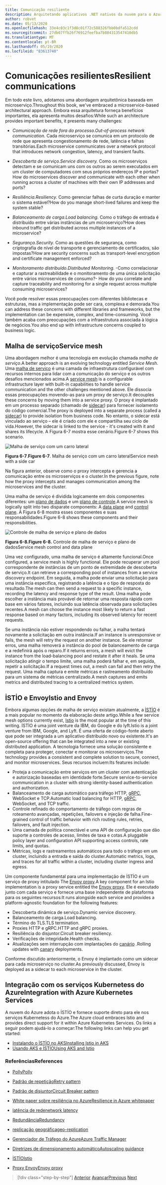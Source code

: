 ```yaml
---
title: Comunicação resiliente
description: Arquitetando aplicativos .NET nativos da nuvem para o Azure | Comunicação resiliente
author: robvet
ms.date: 05/13/2020
ms.openlocfilehash: 33e4c03c1f3d8c01f72c588326fbb0bdfa512cdd
ms.sourcegitcommit: 27db07ffb26f76912feefba7b884313547410db5
ms.translationtype: MT
ms.contentlocale: pt-BR
ms.lasthandoff: 05/19/2020
ms.locfileid: "83613740"
---
```

# <a name="resilient-communications"></a><span data-ttu-id="230c1-103">Comunicações resilientes</span><span class="sxs-lookup"><span data-stu-id="230c1-103">Resilient communications</span></span>

<span data-ttu-id="230c1-104">Em todo este livro, adotamos uma abordagem arquitetônica baseada em microserviço.</span><span class="sxs-lookup"><span data-stu-id="230c1-104">Throughout this book, we've embraced a microservice-based architectural approach.</span></span> <span data-ttu-id="230c1-105">Embora essa arquitetura forneça benefícios importantes, ela apresenta muitos desafios:</span><span class="sxs-lookup"><span data-stu-id="230c1-105">While such an architecture provides important benefits, it presents many challenges:</span></span>

- <span data-ttu-id="230c1-106">*Comunicação de rede fora do processo.*</span><span class="sxs-lookup"><span data-stu-id="230c1-106">*Out-of-process network communication.*</span></span> <span data-ttu-id="230c1-107">Cada microserviço se comunica em um protocolo de rede que apresenta congestionamento de rede, latência e falhas transitórias.</span><span class="sxs-lookup"><span data-stu-id="230c1-107">Each microservice communicates over a network protocol that introduces network congestion, latency, and transient faults.</span></span>

- <span data-ttu-id="230c1-108">*Descoberta de serviço.*</span><span class="sxs-lookup"><span data-stu-id="230c1-108">*Service discovery.*</span></span> <span data-ttu-id="230c1-109">Como os microserviços detectam e se comunicam uns com os outros ao serem executados em um cluster de computadores com seus próprios endereços IP e portas?</span><span class="sxs-lookup"><span data-stu-id="230c1-109">How do microservices discover and communicate with each other when running across a cluster of machines with their own IP addresses and ports?</span></span>

- <span data-ttu-id="230c1-110">*Resiliência.*</span><span class="sxs-lookup"><span data-stu-id="230c1-110">*Resiliency.*</span></span> <span data-ttu-id="230c1-111">Como gerenciar falhas de curta duração e manter o sistema estável?</span><span class="sxs-lookup"><span data-stu-id="230c1-111">How do you manage short-lived failures and keep the system stable?</span></span>

- <span data-ttu-id="230c1-112">*Balanceamento de carga.*</span><span class="sxs-lookup"><span data-stu-id="230c1-112">*Load balancing.*</span></span> <span data-ttu-id="230c1-113">Como o tráfego de entrada é distribuído entre várias instâncias de um microserviço?</span><span class="sxs-lookup"><span data-stu-id="230c1-113">How does inbound traffic get distributed across multiple instances of a microservice?</span></span>

- <span data-ttu-id="230c1-114">*Segurança.*</span><span class="sxs-lookup"><span data-stu-id="230c1-114">*Security.*</span></span> <span data-ttu-id="230c1-115">Como as questões de segurança, como criptografia de nível de transporte e gerenciamento de certificados, são impostas?</span><span class="sxs-lookup"><span data-stu-id="230c1-115">How are security concerns such as transport-level encryption and certificate management enforced?</span></span>

- <span data-ttu-id="230c1-116">*Monitoramento distribuído.*</span><span class="sxs-lookup"><span data-stu-id="230c1-116">*Distributed Monitoring.*</span></span> <span data-ttu-id="230c1-117">-Como correlacionar e capturar a rastreabilidade e o monitoramento de uma única solicitação entre vários microservices de consumo?</span><span class="sxs-lookup"><span data-stu-id="230c1-117">- How do you correlate and capture traceability and monitoring for a single request across multiple consuming microservices?</span></span>

<span data-ttu-id="230c1-118">Você pode resolver essas preocupações com diferentes bibliotecas e estruturas, mas a implementação pode ser cara, complexa e demorada.</span><span class="sxs-lookup"><span data-stu-id="230c1-118">You can address these concerns with different libraries and frameworks, but the implementation can be expensive, complex, and time-consuming.</span></span> <span data-ttu-id="230c1-119">Você também acaba com preocupações com a infraestrutura associada à lógica de negócios.</span><span class="sxs-lookup"><span data-stu-id="230c1-119">You also end up with infrastructure concerns coupled to business logic.</span></span>

## <a name="service-mesh"></a><span data-ttu-id="230c1-120">Malha de serviço</span><span class="sxs-lookup"><span data-stu-id="230c1-120">Service mesh</span></span>

<span data-ttu-id="230c1-121">Uma abordagem melhor é uma tecnologia em evolução chamada *malha de serviço*.</span><span class="sxs-lookup"><span data-stu-id="230c1-121">A better approach is an evolving technology entitled *Service Mesh*.</span></span> <span data-ttu-id="230c1-122">Uma [malha de serviço](https://www.nginx.com/blog/what-is-a-service-mesh/) é uma camada de infraestrutura configurável com recursos internos para lidar com a comunicação do serviço e os outros desafios mencionados acima.</span><span class="sxs-lookup"><span data-stu-id="230c1-122">A [service mesh](https://www.nginx.com/blog/what-is-a-service-mesh/) is a configurable infrastructure layer with built-in capabilities to handle service communication and the other challenges mentioned above.</span></span> <span data-ttu-id="230c1-123">Ele dissocia essas preocupações movendo-as para um proxy de serviço.</span><span class="sxs-lookup"><span data-stu-id="230c1-123">It decouples these concerns by moving them into a service proxy.</span></span> <span data-ttu-id="230c1-124">O proxy é implantado em um processo separado (chamado de [sidecar](https://docs.microsoft.com/azure/architecture/patterns/sidecar)) para fornecer isolamento do código comercial.</span><span class="sxs-lookup"><span data-stu-id="230c1-124">The proxy is deployed into a separate process (called a [sidecar](https://docs.microsoft.com/azure/architecture/patterns/sidecar)) to provide isolation from business code.</span></span> <span data-ttu-id="230c1-125">No entanto, o sidecar está vinculado ao serviço – ele é criado com ele e compartilha seu ciclo de vida.</span><span class="sxs-lookup"><span data-stu-id="230c1-125">However, the sidecar is linked to the service - it's created with it and shares its lifecycle.</span></span> <span data-ttu-id="230c1-126">A Figura 6-7 mostra esse cenário.</span><span class="sxs-lookup"><span data-stu-id="230c1-126">Figure 6-7 shows this scenario.</span></span>

![Malha de serviço com um carro lateral](./media/service-mesh-with-side-car.png)

<span data-ttu-id="230c1-128">**Figura 6-7**.</span><span class="sxs-lookup"><span data-stu-id="230c1-128">**Figure 6-7**.</span></span> <span data-ttu-id="230c1-129">Malha de serviço com um carro lateral</span><span class="sxs-lookup"><span data-stu-id="230c1-129">Service mesh with a side car</span></span>

<span data-ttu-id="230c1-130">Na figura anterior, observe como o proxy intercepta e gerencia a comunicação entre os microserviços e o cluster.</span><span class="sxs-lookup"><span data-stu-id="230c1-130">In the previous figure, note how the proxy intercepts and manages communication among the microservices and the cluster.</span></span>

<span data-ttu-id="230c1-131">Uma malha de serviço é dividida logicamente em dois componentes diferentes: um [plano de dados](https://blog.envoyproxy.io/service-mesh-data-plane-vs-control-plane-2774e720f7fc) e um [plano de controle](https://blog.envoyproxy.io/service-mesh-data-plane-vs-control-plane-2774e720f7fc).</span><span class="sxs-lookup"><span data-stu-id="230c1-131">A service mesh is logically split into two disparate components: A [data plane](https://blog.envoyproxy.io/service-mesh-data-plane-vs-control-plane-2774e720f7fc) and [control plane](https://blog.envoyproxy.io/service-mesh-data-plane-vs-control-plane-2774e720f7fc).</span></span> <span data-ttu-id="230c1-132">A Figura 6-8 mostra esses componentes e suas responsabilidades.</span><span class="sxs-lookup"><span data-stu-id="230c1-132">Figure 6-8 shows these components and their responsibilities.</span></span>

![Controle de malha de serviço e plano de dados](./media/istio-control-and-data-plane.png)

<span data-ttu-id="230c1-134">**Figura 6-8.**</span><span class="sxs-lookup"><span data-stu-id="230c1-134">**Figure 6-8.**</span></span> <span data-ttu-id="230c1-135">Controle de malha de serviço e plano de dados</span><span class="sxs-lookup"><span data-stu-id="230c1-135">Service mesh control and data plane</span></span>

<span data-ttu-id="230c1-136">Uma vez configurado, uma malha de serviço é altamente funcional.</span><span class="sxs-lookup"><span data-stu-id="230c1-136">Once configured, a service mesh is highly functional.</span></span> <span data-ttu-id="230c1-137">Ele pode recuperar um pool correspondente de instâncias de um ponto de extremidade de descoberta de serviço.</span><span class="sxs-lookup"><span data-stu-id="230c1-137">It can retrieve a corresponding pool of instances from a service discovery endpoint.</span></span> <span data-ttu-id="230c1-138">Em seguida, a malha pode enviar uma solicitação para uma instância específica, registrando a latência e o tipo de resposta do resultado.</span><span class="sxs-lookup"><span data-stu-id="230c1-138">The mesh can then send a request to a specific instance, recording the latency and response type of the result.</span></span> <span data-ttu-id="230c1-139">Uma malha pode escolher a instância mais provável de retornar uma resposta rápida com base em vários fatores, incluindo sua latência observada para solicitações recentes.</span><span class="sxs-lookup"><span data-stu-id="230c1-139">A mesh can choose the instance most likely to return a fast response based on many factors, including its observed latency for recent requests.</span></span>

<span data-ttu-id="230c1-140">Se uma instância não estiver respondendo ou falhar, a malha tentará novamente a solicitação em outra instância.</span><span class="sxs-lookup"><span data-stu-id="230c1-140">If an instance is unresponsive or fails, the mesh will retry the request on another instance.</span></span> <span data-ttu-id="230c1-141">Se ele retornar erros, uma malha removerá a instância do pool de balanceamento de carga e a redefinirá após o reparo.</span><span class="sxs-lookup"><span data-stu-id="230c1-141">If it returns errors, a mesh will evict the instance from the load-balancing pool and restate it after it heals.</span></span> <span data-ttu-id="230c1-142">Se uma solicitação atingir o tempo limite, uma malha poderá falhar e, em seguida, repetir a solicitação.</span><span class="sxs-lookup"><span data-stu-id="230c1-142">If a request times out, a mesh can fail and then retry the request.</span></span> <span data-ttu-id="230c1-143">Uma malha captura e emite métricas e rastreamento distribuído para um sistema de métricas centralizado.</span><span class="sxs-lookup"><span data-stu-id="230c1-143">A mesh captures and emits metrics and distributed tracing to a centralized metrics system.</span></span>

## <a name="istio-and-envoy"></a><span data-ttu-id="230c1-144">İSTİO e Envoy</span><span class="sxs-lookup"><span data-stu-id="230c1-144">Istio and Envoy</span></span>

<span data-ttu-id="230c1-145">Embora algumas opções de malha de serviço existam atualmente, a [İSTİO](https://istio.io/docs/concepts/what-is-istio/) é a mais popular no momento da elaboração deste artigo.</span><span class="sxs-lookup"><span data-stu-id="230c1-145">While a few service mesh options currently exist, [Istio](https://istio.io/docs/concepts/what-is-istio/) is the most popular at the time of this writing.</span></span> <span data-ttu-id="230c1-146">İSTİO é uma joint venture da IBM, do Google e do lyft.</span><span class="sxs-lookup"><span data-stu-id="230c1-146">Istio is a joint venture from IBM, Google, and Lyft.</span></span> <span data-ttu-id="230c1-147">É uma oferta de código-fonte aberto que pode ser integrada a um aplicativo distribuído novo ou existente.</span><span class="sxs-lookup"><span data-stu-id="230c1-147">It's an open-source offering that can be integrated into a new or existing distributed application.</span></span> <span data-ttu-id="230c1-148">A tecnologia fornece uma solução consistente e completa para proteger, conectar e monitorar os microserviços.</span><span class="sxs-lookup"><span data-stu-id="230c1-148">The technology provides a consistent and complete solution to secure, connect, and monitor microservices.</span></span> <span data-ttu-id="230c1-149">Seus recursos incluem:</span><span class="sxs-lookup"><span data-stu-id="230c1-149">Its features include:</span></span>

- <span data-ttu-id="230c1-150">Proteja a comunicação entre serviços em um cluster com autenticação e autorização baseadas em identidade forte.</span><span class="sxs-lookup"><span data-stu-id="230c1-150">Secure service-to-service communication in a cluster with strong identity-based authentication and authorization.</span></span>
- <span data-ttu-id="230c1-151">Balanceamento de carga automático para tráfego HTTP, [gRPC](https://grpc.io/), WebSocket e TCP.</span><span class="sxs-lookup"><span data-stu-id="230c1-151">Automatic load balancing for HTTP, [gRPC](https://grpc.io/), WebSocket, and TCP traffic.</span></span>
- <span data-ttu-id="230c1-152">Controle refinado do comportamento de tráfego com regras de roteamento avançadas, repetições, failovers e injeção de falha.</span><span class="sxs-lookup"><span data-stu-id="230c1-152">Fine-grained control of traffic behavior with rich routing rules, retries, failovers, and fault injection.</span></span>
- <span data-ttu-id="230c1-153">Uma camada de política conectável e uma API de configuração que dão suporte a controles de acesso, limites de taxa e cotas.</span><span class="sxs-lookup"><span data-stu-id="230c1-153">A pluggable policy layer and configuration API supporting access controls, rate limits, and quotas.</span></span>
- <span data-ttu-id="230c1-154">Métricas, logs e rastreamentos automáticos para todo o tráfego em um cluster, incluindo a entrada e saída do cluster.</span><span class="sxs-lookup"><span data-stu-id="230c1-154">Automatic metrics, logs, and traces for all traffic within a cluster, including cluster ingress and egress.</span></span>

<span data-ttu-id="230c1-155">Um componente fundamental para uma implementação de İSTİO é um serviço de proxy intitulado The [Envoy proxy](https://www.envoyproxy.io/docs/envoy/latest/intro/what_is_envoy).</span><span class="sxs-lookup"><span data-stu-id="230c1-155">A key component for an Istio implementation is a proxy service entitled the [Envoy proxy](https://www.envoyproxy.io/docs/envoy/latest/intro/what_is_envoy).</span></span> <span data-ttu-id="230c1-156">Ele é executado junto com cada serviço e fornece uma base independente de plataforma para os seguintes recursos:</span><span class="sxs-lookup"><span data-stu-id="230c1-156">It runs alongside each service and provides a platform-agnostic foundation for the following features:</span></span>

- <span data-ttu-id="230c1-157">Descoberta dinâmica de serviço.</span><span class="sxs-lookup"><span data-stu-id="230c1-157">Dynamic service discovery.</span></span>
- <span data-ttu-id="230c1-158">Balanceamento de carga.</span><span class="sxs-lookup"><span data-stu-id="230c1-158">Load balancing.</span></span>
- <span data-ttu-id="230c1-159">Término do TLS.</span><span class="sxs-lookup"><span data-stu-id="230c1-159">TLS termination.</span></span>
- <span data-ttu-id="230c1-160">Proxies HTTP e gRPC.</span><span class="sxs-lookup"><span data-stu-id="230c1-160">HTTP and gRPC proxies.</span></span>
- <span data-ttu-id="230c1-161">Resiliência do disjuntor.</span><span class="sxs-lookup"><span data-stu-id="230c1-161">Circuit breaker resiliency.</span></span>
- <span data-ttu-id="230c1-162">Verificações de integridade.</span><span class="sxs-lookup"><span data-stu-id="230c1-162">Health checks.</span></span>
- <span data-ttu-id="230c1-163">Atualizações sem interrupção com implantações do [canário](https://martinfowler.com/bliki/CanaryRelease.html) .</span><span class="sxs-lookup"><span data-stu-id="230c1-163">Rolling updates with [canary](https://martinfowler.com/bliki/CanaryRelease.html) deployments.</span></span>

<span data-ttu-id="230c1-164">Conforme discutido anteriormente, o Envoy é implantado como um sidecar para cada microserviço no cluster.</span><span class="sxs-lookup"><span data-stu-id="230c1-164">As previously discussed, Envoy is deployed as a sidecar to each microservice in the cluster.</span></span>

## <a name="integration-with-azure-kubernetes-services"></a><span data-ttu-id="230c1-165">Integração com os serviços Kubernetess do Azure</span><span class="sxs-lookup"><span data-stu-id="230c1-165">Integration with Azure Kubernetes Services</span></span>

<span data-ttu-id="230c1-166">A nuvem do Azure adota o İSTİO e fornece suporte direto para ele nos serviços Kubernetess do Azure.</span><span class="sxs-lookup"><span data-stu-id="230c1-166">The Azure cloud embraces Istio and provides direct support for it within Azure Kubernetes Services.</span></span> <span data-ttu-id="230c1-167">Os links a seguir podem ajudá-lo a começar:</span><span class="sxs-lookup"><span data-stu-id="230c1-167">The following links can help you get started:</span></span>

- [<span data-ttu-id="230c1-168">Instalando o İSTİO no AKS</span><span class="sxs-lookup"><span data-stu-id="230c1-168">Installing Istio in AKS</span></span>](https://docs.microsoft.com/azure/aks/istio-install)
- [<span data-ttu-id="230c1-169">Usando AKS e İSTİO</span><span class="sxs-lookup"><span data-stu-id="230c1-169">Using AKS and Istio</span></span>](https://docs.microsoft.com/azure/aks/istio-scenario-routing)

### <a name="references"></a><span data-ttu-id="230c1-170">Referências</span><span class="sxs-lookup"><span data-stu-id="230c1-170">References</span></span>

- [<span data-ttu-id="230c1-171">Polly</span><span class="sxs-lookup"><span data-stu-id="230c1-171">Polly</span></span>](http://www.thepollyproject.org/)

- [<span data-ttu-id="230c1-172">Padrão de repetição</span><span class="sxs-lookup"><span data-stu-id="230c1-172">Retry pattern</span></span>](https://docs.microsoft.com/azure/architecture/patterns/retry)

- [<span data-ttu-id="230c1-173">Padrão de disjuntor</span><span class="sxs-lookup"><span data-stu-id="230c1-173">Circuit Breaker pattern</span></span>](https://docs.microsoft.com/azure/architecture/patterns/circuit-breaker)

- [<span data-ttu-id="230c1-174">White paper sobre resiliência no Azure</span><span class="sxs-lookup"><span data-stu-id="230c1-174">Resilience in Azure whitepaper</span></span>](https://azure.microsoft.com/mediahandler/files/resourcefiles/resilience-in-azure-whitepaper/Resilience%20in%20Azure.pdf)

- [<span data-ttu-id="230c1-175">latência de rede</span><span class="sxs-lookup"><span data-stu-id="230c1-175">network latency</span></span>](https://www.techopedia.com/definition/8553/network-latency)

- [<span data-ttu-id="230c1-176">Redundância</span><span class="sxs-lookup"><span data-stu-id="230c1-176">Redundancy</span></span>](https://docs.microsoft.com/azure/architecture/guide/design-principles/redundancy)

- [<span data-ttu-id="230c1-177">replicação geográfica</span><span class="sxs-lookup"><span data-stu-id="230c1-177">geo-replication</span></span>](https://docs.microsoft.com/azure/sql-database/sql-database-active-geo-replication)

- [<span data-ttu-id="230c1-178">Gerenciador de Tráfego do Azure</span><span class="sxs-lookup"><span data-stu-id="230c1-178">Azure Traffic Manager</span></span>](https://docs.microsoft.com/azure/traffic-manager/traffic-manager-overview)

- [<span data-ttu-id="230c1-179">Diretrizes de dimensionamento automático</span><span class="sxs-lookup"><span data-stu-id="230c1-179">Autoscaling guidance</span></span>](https://docs.microsoft.com/azure/architecture/best-practices/auto-scaling)

- [<span data-ttu-id="230c1-180">İSTİO</span><span class="sxs-lookup"><span data-stu-id="230c1-180">Istio</span></span>](https://istio.io/docs/concepts/what-is-istio/)

- [<span data-ttu-id="230c1-181">Proxy Envoy</span><span class="sxs-lookup"><span data-stu-id="230c1-181">Envoy proxy</span></span>](https://www.envoyproxy.io/docs/envoy/latest/intro/what_is_envoy)

>[!div class="step-by-step"]
><span data-ttu-id="230c1-182">[Anterior](infrastructure-resiliency-azure.md) 
> [Avançar](monitoring-health.md)</span><span class="sxs-lookup"><span data-stu-id="230c1-182">[Previous](infrastructure-resiliency-azure.md)
[Next](monitoring-health.md)</span></span>
